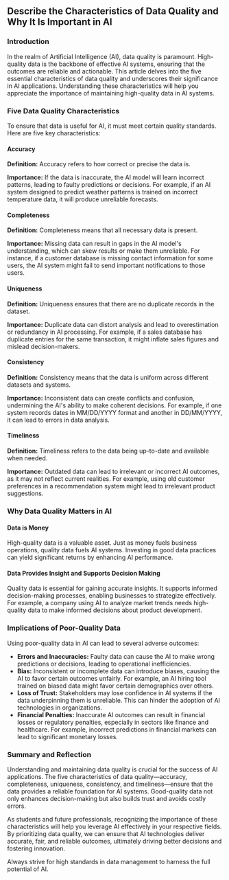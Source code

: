 ## Describe the Characteristics of Data Quality and Why It Is Important in AI

### Introduction

In the realm of Artificial Intelligence (AI), data quality is paramount. High-quality data is the backbone of effective AI systems, ensuring that the outcomes are reliable and actionable. This article delves into the five essential characteristics of data quality and underscores their significance in AI applications. Understanding these characteristics will help you appreciate the importance of maintaining high-quality data in AI systems.

### Five Data Quality Characteristics

To ensure that data is useful for AI, it must meet certain quality standards. Here are five key characteristics:

#### Accuracy

**Definition:** Accuracy refers to how correct or precise the data is.

**Importance:** If the data is inaccurate, the AI model will learn incorrect patterns, leading to faulty predictions or decisions. For example, if an AI system designed to predict weather patterns is trained on incorrect temperature data, it will produce unreliable forecasts.

#### Completeness

**Definition:** Completeness means that all necessary data is present.

**Importance:** Missing data can result in gaps in the AI model's understanding, which can skew results or make them unreliable. For instance, if a customer database is missing contact information for some users, the AI system might fail to send important notifications to those users.

#### Uniqueness

**Definition:** Uniqueness ensures that there are no duplicate records in the dataset.

**Importance:** Duplicate data can distort analysis and lead to overestimation or redundancy in AI processing. For example, if a sales database has duplicate entries for the same transaction, it might inflate sales figures and mislead decision-makers.

#### Consistency

**Definition:** Consistency means that the data is uniform across different datasets and systems.

**Importance:** Inconsistent data can create conflicts and confusion, undermining the AI's ability to make coherent decisions. For example, if one system records dates in MM/DD/YYYY format and another in DD/MM/YYYY, it can lead to errors in data analysis.

#### Timeliness

**Definition:** Timeliness refers to the data being up-to-date and available when needed.

**Importance:** Outdated data can lead to irrelevant or incorrect AI outcomes, as it may not reflect current realities. For example, using old customer preferences in a recommendation system might lead to irrelevant product suggestions.

### Why Data Quality Matters in AI

#### Data is Money

High-quality data is a valuable asset. Just as money fuels business operations, quality data fuels AI systems. Investing in good data practices can yield significant returns by enhancing AI performance.

#### Data Provides Insight and Supports Decision Making

Quality data is essential for gaining accurate insights. It supports informed decision-making processes, enabling businesses to strategize effectively. For example, a company using AI to analyze market trends needs high-quality data to make informed decisions about product development.

### Implications of Poor-Quality Data

Using poor-quality data in AI can lead to several adverse outcomes:

- **Errors and Inaccuracies:** Faulty data can cause the AI to make wrong predictions or decisions, leading to operational inefficiencies.
- **Bias:** Inconsistent or incomplete data can introduce biases, causing the AI to favor certain outcomes unfairly. For example, an AI hiring tool trained on biased data might favor certain demographics over others.
- **Loss of Trust:** Stakeholders may lose confidence in AI systems if the data underpinning them is unreliable. This can hinder the adoption of AI technologies in organizations.
- **Financial Penalties:** Inaccurate AI outcomes can result in financial losses or regulatory penalties, especially in sectors like finance and healthcare. For example, incorrect predictions in financial markets can lead to significant monetary losses.

### Summary and Reflection

Understanding and maintaining data quality is crucial for the success of AI applications. The five characteristics of data quality—accuracy, completeness, uniqueness, consistency, and timeliness—ensure that the data provides a reliable foundation for AI systems. Good-quality data not only enhances decision-making but also builds trust and avoids costly errors.

As students and future professionals, recognizing the importance of these characteristics will help you leverage AI effectively in your respective fields. By prioritizing data quality, we can ensure that AI technologies deliver accurate, fair, and reliable outcomes, ultimately driving better decisions and fostering innovation.

Always strive for high standards in data management to harness the full potential of AI.